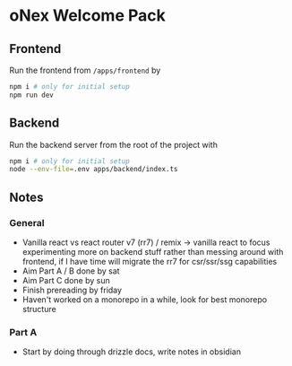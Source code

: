 # oNex Welcome Pack
## Frontend
Run the frontend from `/apps/frontend` by

```bash
npm i # only for initial setup
npm run dev
```
## Backend
Run the backend server from the root of the project with

```bash
npm i # only for initial setup
node --env-file=.env apps/backend/index.ts 
```

## Notes
### General
- Vanilla react vs react router v7 (rr7) / remix $\to$ vanilla react to focus experimenting more on backend stuff rather than messing around with frontend, if I have time will migrate the rr7 for csr/ssr/ssg capabilities 
- Aim Part A / B done by sat
- Aim Part C done by sun
- Finish prereading by friday
- Haven't worked on a monorepo in a while, look for best monorepo structure

### Part A
- Start by doing through drizzle docs, write notes in obsidian